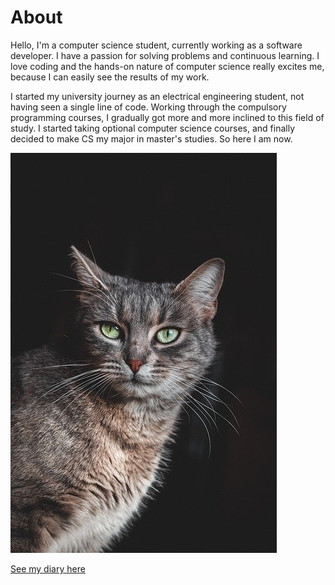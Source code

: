 # About

Hello, I'm a computer science student, currently working as a software developer. I have a passion for solving problems and continuous learning. I love coding and the hands-on nature of computer science really excites me, because I can easily see the results of my work.

I started my university journey as an electrical engineering student, not having seen a single line of code. Working through the compulsory programming courses, I gradually got more and more inclined to this field of study. I started taking optional computer science courses, and finally decided to make CS my major in master's studies. So here I am now.

![](cat-4701934_640.jpg)

[See my diary here](diary-072.md)
